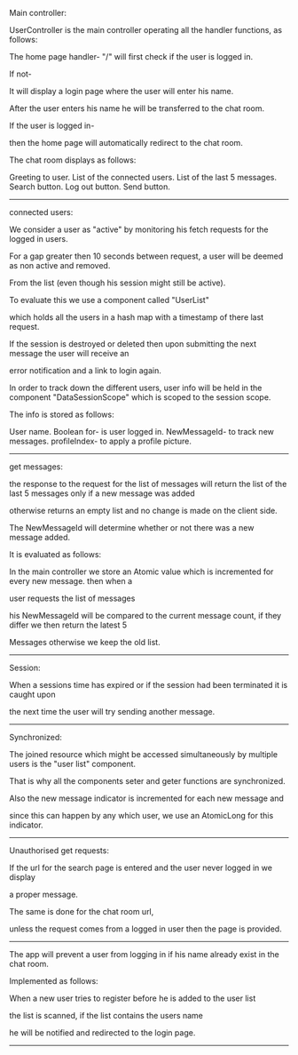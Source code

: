 Main controller:

UserController is the main controller operating all the handler functions, as follows:

The home page handler- "/" will first check if the user is logged in.

If not-

It will display a login page where the user will enter his name.

After the user enters his name he will be transferred to the chat room.

If the user is logged in-

then the home page will automatically redirect to the chat room.

The chat room displays as follows:

Greeting to user.
List of the connected users.
List of the last 5 messages.
Search button.
Log out button.
Send button.

-------------------------------------------------------------------------------------------
connected users:

We consider a user as "active" by monitoring his fetch requests for the logged in users.

For a gap greater then 10 seconds between request, a user will be deemed as non active and removed.

From the list (even though his session might still be active).

To evaluate this we use a component called "UserList"

which holds all the users in a hash map with a timestamp of there last request.

If the session is destroyed or deleted then upon submitting the next message the user will receive an

error notification and a link to login again.

In order to track down the different users, user info will be held in the component "DataSessionScope" which is scoped to the session scope.

The info is stored as follows:

User name.
Boolean for- is user logged in.
NewMessageId- to track new messages.
profileIndex- to apply a profile picture.

-------------------------------------------------------------------------------------------
get messages:

the response to the request for the list of messages will return the list of the last 5 messages only if a new message was added

otherwise returns an empty list and no change is made on the client side.

The NewMessageId will determine whether or not there was a new message added.

It is evaluated as follows:

In the main controller we store an Atomic value which is incremented for every new message. then when a

user requests the list of messages

his NewMessageId will be compared to the current message count, if they differ we then return the latest 5

Messages otherwise we keep the old list.

-------------------------------------------------------------------------------------------
Session:

When a sessions time has expired or if the session had been terminated it is caught upon

the next time the user will try sending another message.

-------------------------------------------------------------------------------------------
Synchronized:

The joined resource which might be accessed simultaneously by multiple users is the "user list" component.

That is why all the components seter and geter functions are synchronized.

Also the new message indicator is incremented for each new message and

since this can happen by any which user, we use an AtomicLong for this indicator.

-------------------------------------------------------------------------------------------
Unauthorised get requests:

If the url for the search page is entered and the user never logged in we display

a proper message.

The same is done for the chat room url,

unless the request comes from a logged in user then the page is provided.

-------------------------------------------------------------------------------------------
The app will prevent a user from logging in if his name already exist in the chat room.

Implemented as follows:

When a new user tries to register before he is added to the user list

the list is scanned, if the list contains the users name

he will be notified and redirected to the login page.

-------------------------------------------------------------------------------------------
